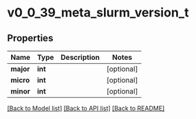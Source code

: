 # v0_0_39_meta_slurm_version_t

## Properties
Name | Type | Description | Notes
------------ | ------------- | ------------- | -------------
**major** | **int** |  | [optional] 
**micro** | **int** |  | [optional] 
**minor** | **int** |  | [optional] 

[[Back to Model list]](../README.md#documentation-for-models) [[Back to API list]](../README.md#documentation-for-api-endpoints) [[Back to README]](../README.md)


